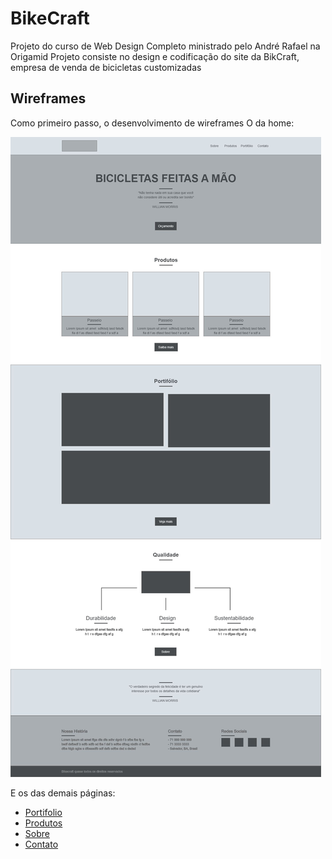 # BikeCraft
Projeto do curso de Web Design Completo ministrado pelo André Rafael na Origamid
Projeto consiste no design e codificação do site da BikCraft, empresa de venda de bicicletas customizadas

## Wireframes
Como primeiro passo, o desenvolvimento de wireframes
O da home:

![Home](docs/wireframe/Home.jpg)

E os das demais páginas:

- [Portifolio](docs/wireframe/Portifolio.jpg)
- [Produtos](docs/wireframe/Produtos.jpg)
- [Sobre](docs/wireframe/Sobre.jpg)
- [Contato](docs/wireframe/Contato.jpg)

